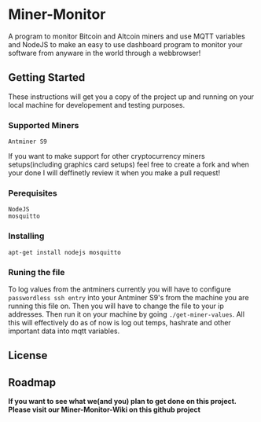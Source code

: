 # Miner-Monitor

A program to monitor Bitcoin and Altcoin miners and use MQTT variables and NodeJS to make an easy to use dashboard program to monitor your software from anyware in the world through a webbrowser!

## Getting Started
These instructions will get you a copy of the project up and running on your local machine for developement and testing purposes.

### Supported Miners
```Antminer S9```

If you want to make support for other cryptocurrency miners setups(including graphics card setups) feel free to create a fork and when your done I will deffinetly review it when you make a pull request!

### Perequisites

```
NodeJS
mosquitto
```

### Installing

```
apt-get install nodejs mosquitto
```

### Runing the file

To log values from the antminers currently you will have to configure ```passwordless ssh entry``` into your Antminer S9's from the machine you are running this file on. Then you will have to change the file to your ip addresses. Then run it on your machine by going ```./get-miner-values```. All this will effectively do as of now is log out temps, hashrate and other important data into mqtt variables.


## License


## Roadmap

**If you want to see what we(and you) plan to get done on this project. Please visit our Miner-Monitor-Wiki on this github project**
